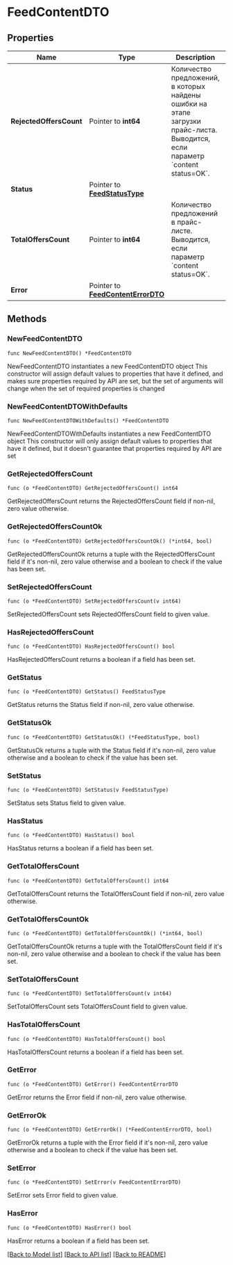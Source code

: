# FeedContentDTO

## Properties

Name | Type | Description | Notes
------------ | ------------- | ------------- | -------------
**RejectedOffersCount** | Pointer to **int64** | Количество предложений, в которых найдены ошибки на этапе загрузки прайс-листа. Выводится, если параметр &#x60;content status&#x3D;OK&#x60;.  | [optional] 
**Status** | Pointer to [**FeedStatusType**](FeedStatusType.md) |  | [optional] 
**TotalOffersCount** | Pointer to **int64** | Количество предложений в прайс-листе. Выводится, если параметр &#x60;content status&#x3D;OK&#x60;.  | [optional] 
**Error** | Pointer to [**FeedContentErrorDTO**](FeedContentErrorDTO.md) |  | [optional] 

## Methods

### NewFeedContentDTO

`func NewFeedContentDTO() *FeedContentDTO`

NewFeedContentDTO instantiates a new FeedContentDTO object
This constructor will assign default values to properties that have it defined,
and makes sure properties required by API are set, but the set of arguments
will change when the set of required properties is changed

### NewFeedContentDTOWithDefaults

`func NewFeedContentDTOWithDefaults() *FeedContentDTO`

NewFeedContentDTOWithDefaults instantiates a new FeedContentDTO object
This constructor will only assign default values to properties that have it defined,
but it doesn't guarantee that properties required by API are set

### GetRejectedOffersCount

`func (o *FeedContentDTO) GetRejectedOffersCount() int64`

GetRejectedOffersCount returns the RejectedOffersCount field if non-nil, zero value otherwise.

### GetRejectedOffersCountOk

`func (o *FeedContentDTO) GetRejectedOffersCountOk() (*int64, bool)`

GetRejectedOffersCountOk returns a tuple with the RejectedOffersCount field if it's non-nil, zero value otherwise
and a boolean to check if the value has been set.

### SetRejectedOffersCount

`func (o *FeedContentDTO) SetRejectedOffersCount(v int64)`

SetRejectedOffersCount sets RejectedOffersCount field to given value.

### HasRejectedOffersCount

`func (o *FeedContentDTO) HasRejectedOffersCount() bool`

HasRejectedOffersCount returns a boolean if a field has been set.

### GetStatus

`func (o *FeedContentDTO) GetStatus() FeedStatusType`

GetStatus returns the Status field if non-nil, zero value otherwise.

### GetStatusOk

`func (o *FeedContentDTO) GetStatusOk() (*FeedStatusType, bool)`

GetStatusOk returns a tuple with the Status field if it's non-nil, zero value otherwise
and a boolean to check if the value has been set.

### SetStatus

`func (o *FeedContentDTO) SetStatus(v FeedStatusType)`

SetStatus sets Status field to given value.

### HasStatus

`func (o *FeedContentDTO) HasStatus() bool`

HasStatus returns a boolean if a field has been set.

### GetTotalOffersCount

`func (o *FeedContentDTO) GetTotalOffersCount() int64`

GetTotalOffersCount returns the TotalOffersCount field if non-nil, zero value otherwise.

### GetTotalOffersCountOk

`func (o *FeedContentDTO) GetTotalOffersCountOk() (*int64, bool)`

GetTotalOffersCountOk returns a tuple with the TotalOffersCount field if it's non-nil, zero value otherwise
and a boolean to check if the value has been set.

### SetTotalOffersCount

`func (o *FeedContentDTO) SetTotalOffersCount(v int64)`

SetTotalOffersCount sets TotalOffersCount field to given value.

### HasTotalOffersCount

`func (o *FeedContentDTO) HasTotalOffersCount() bool`

HasTotalOffersCount returns a boolean if a field has been set.

### GetError

`func (o *FeedContentDTO) GetError() FeedContentErrorDTO`

GetError returns the Error field if non-nil, zero value otherwise.

### GetErrorOk

`func (o *FeedContentDTO) GetErrorOk() (*FeedContentErrorDTO, bool)`

GetErrorOk returns a tuple with the Error field if it's non-nil, zero value otherwise
and a boolean to check if the value has been set.

### SetError

`func (o *FeedContentDTO) SetError(v FeedContentErrorDTO)`

SetError sets Error field to given value.

### HasError

`func (o *FeedContentDTO) HasError() bool`

HasError returns a boolean if a field has been set.


[[Back to Model list]](../README.md#documentation-for-models) [[Back to API list]](../README.md#documentation-for-api-endpoints) [[Back to README]](../README.md)


